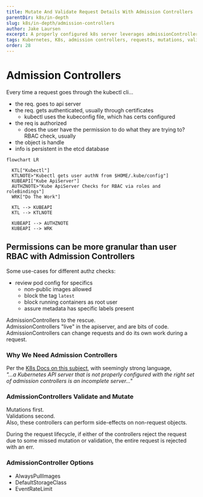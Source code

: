 ```yaml
---
title: Mutate And Validate Request Details With Admission Controllers
parentDir: k8s/in-depth
slug: k8s/in-depth/admission-controllers
author: Jake Laursen
excerpt: A properly configured k8s server leverages admissionControllers for automated request processing
tags: Kubernetes, K8s, admission controllers, requests, mutations, validations
order: 28
---
```


# Admission Controllers
Every time a request goes through the kubectl cli...
- the req. goes to api server
- the req. gets authenticated, usually through certificates
  - kubectl uses the kubeconfig file, which has certs configured
- the req is authorized
  - does the user have the permission to do what they are trying to? RBAC check, usually
- the object is handle
- info is persistent in the etcd database

```mermaid
flowchart LR

  KTL["Kubectl"]
  KTLNOTE>"Kubectl gets user authN from $HOME/.kube/config"]
  KUBEAPI["Kube ApiServer"]
  AUTHZNOTE>"Kube ApiServer Checks for RBAC via roles and roleBindings"]
  WRK["Do The Work"]

  KTL --> KUBEAPI
  KTL --> KTLNOTE
  
  KUBEAPI --> AUTHZNOTE
  KUBEAPI --> WRK
```

## Permissions can be more granular than user RBAC with Admission Controllers
Some use-cases for different authz checks:
- review pod config for specifics
  - non-public images allowed
  - block the tag `latest`
  - block running containers as root user
  - assure metadata has specific labels present

AdmissionControllers to the rescue.  
AdmissionControllers "live" in the apiserver, and are bits of code.  
AdmissionControllers can change requests and do its own work during a request.  

### Why We Need Admission Controllers
Per the [K8s Docs on this subject](https://kubernetes.io/docs/reference/access-authn-authz/admission-controllers/#why-do-i-need-them), with seemingly strong language,  
_"...a Kubernetes API server that is not properly configured with the right set of admission controllers is an incomplete server..."_

### AdmissionControllers Validate and Mutate
Mutations first.  
Validations second.  
Also, these controllers can perform side-effects on non-request objects.  

During the request lifecycle, if either of the controllers reject the request due to some missed mutation or validation, the entire request is rejected with an err.  

### AdmissionController Options
- AlwaysPullImages
- DefaultStorageClass
- EventRateLimit